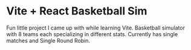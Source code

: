 # Vite + React Basketball Sim

Fun little project I came up with while learning Vite. Basketball simulator with 8 teams each specializing in different stats. Currently has single matches and Single Round Robin.